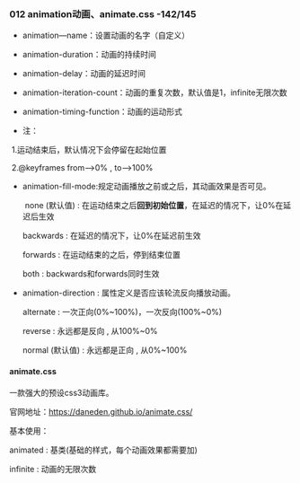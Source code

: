 ### 012 animation动画、animate.css  -142/145

- animation—name：设置动画的名字（自定义）

- animation-duration：动画的持续时间

- animation-delay：动画的延迟时间

- animation-iteration-count：动画的重复次数，默认值是1，infinite无限次数

- animation-timing-function：动画的运动形式

- 注：


​	1.运动结束后，默认情况下会停留在起始位置

​	2.@keyframes from——>0%  , to——>100%

- animation-fill-mode:规定动画播放之前或之后，其动画效果是否可见。

  ​	none (默认值) : 在运动结束之后**回到初始位置**，在延迟的情况下，让0%在延迟后生效

     backwards : 在延迟的情况下，让0%在延迟前生效

     forwards  : 在运动结束的之后，停到结束位置

     both  : backwards和forwards同时生效

- animation-direction : 属性定义是否应该轮流反向播放动画。

     alternate  : 一次正向(0%~100%)，一次反向(100%~0%)

     reverse : 永远都是反向 , 从100%~0%

     normal (默认值) : 永远都是正向 , 从0%~100%



#### animate.css

   一款强大的预设css3动画库。

   官网地址：https://daneden.github.io/animate.css/

基本使用：

 animated : 基类(基础的样式，每个动画效果都需要加)

 infinite : 动画的无限次数